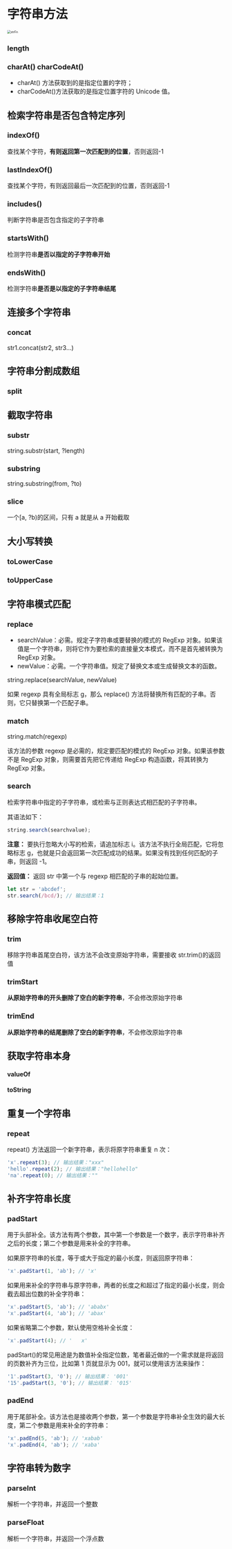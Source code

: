 # 字符串方法

<img src="https://cdn.jsdelivr.net/gh/ringozzt/myPics@main/strFn.webp" alt="strFn" style="zoom: 50%;" />

### length

### charAt() charCodeAt()

- charAt() 方法获取到的是指定位置的字符；
- charCodeAt()方法获取的是指定位置字符的 Unicode 值。

## 检索字符串是否包含特定序列

### indexOf()

查找某个字符，**有则返回第一次匹配到的位置**，否则返回-1

### lastIndexOf()

查找某个字符，有则返回最后一次匹配到的位置，否则返回-1

### includes()

判断字符串是否包含指定的子字符串

### startsWith()

检测字符串**是否以指定的子字符串开始**

### endsWith()

检测字符串**是否是以指定的子字符串结尾**

## 连接多个字符串

### concat

str1.concat(str2, str3...)

## 字符串分割成数组

### split

## 截取字符串

### substr

string.substr(start, ?length)

### substring

string.substring(from, ?to)

### slice

一个[a, ?b)的区间，只有 a 就是从 a 开始截取

## 大小写转换

### toLowerCase

### toUpperCase

## 字符串模式匹配

### replace

- searchValue：必需。规定子字符串或要替换的模式的 RegExp 对象。如果该值是一个字符串，则将它作为要检索的直接量文本模式，而不是首先被转换为 RegExp 对象。
- newValue：必需。一个字符串值。规定了替换文本或生成替换文本的函数。

string.replace(searchValue, newValue)

如果 regexp 具有全局标志 g，那么 replace() 方法将替换所有匹配的子串。否则，它只替换第一个匹配子串。

### match

string.match(regexp)

该方法的参数 regexp 是必需的，规定要匹配的模式的 RegExp 对象。如果该参数不是 RegExp 对象，则需要首先把它传递给 RegExp 构造函数，将其转换为 RegExp 对象。

### search

检索字符串中指定的子字符串，或检索与正则表达式相匹配的子字符串。

其语法如下：

```js
string.search(searchvalue);
```

**注意：** 要执行忽略大小写的检索，请追加标志 i。该方法不执行全局匹配，它将忽略标志 g，也就是只会返回第一次匹配成功的结果。如果没有找到任何匹配的子串，则返回 -1。

**返回值：** 返回 str 中第一个与 regexp 相匹配的子串的起始位置。

```javascript
let str = 'abcdef';
str.search(/bcd/); // 输出结果：1
```

## 移除字符串收尾空白符

### trim

移除字符串首尾空白符，该方法不会改变原始字符串，需要接收 str.trim()的返回值

### trimStart

**从原始字符串的开头删除了空白的新字符串**，不会修改原始字符串

### trimEnd

**从原始字符串的结尾删除了空白的新字符串**，不会修改原始字符串

## 获取字符串本身

#### valueOf

#### toString

## 重复一个字符串

### repeat

repeat() 方法返回一个新字符串，表示将原字符串重复 n 次：

```javascript
'x'.repeat(3); // 输出结果："xxx"
'hello'.repeat(2); // 输出结果："hellohello"
'na'.repeat(0); // 输出结果：""
```

## 补齐字符串长度

### padStart

用于头部补全。该方法有两个参数，其中第一个参数是一个数字，表示字符串补齐之后的长度；第二个参数是用来补全的字符串。

如果原字符串的长度，等于或大于指定的最小长度，则返回原字符串：

```javascript
'x'.padStart(1, 'ab'); // 'x'
```

如果用来补全的字符串与原字符串，两者的长度之和超过了指定的最小长度，则会截去超出位数的补全字符串：

```javascript
'x'.padStart(5, 'ab'); // 'ababx'
'x'.padStart(4, 'ab'); // 'abax'
```

如果省略第二个参数，默认使用空格补全长度：

```javascript
'x'.padStart(4); // '   x'
```

padStart()的常见用途是为数值补全指定位数，笔者最近做的一个需求就是将返回的页数补齐为三位，比如第 1 页就显示为 001，就可以使用该方法来操作：

```javascript
'1'.padStart(3, '0'); // 输出结果： '001'
'15'.padStart(3, '0'); // 输出结果： '015'
```

### padEnd

用于尾部补全。该方法也是接收两个参数，第一个参数是字符串补全生效的最大长度，第二个参数是用来补全的字符串：

```javascript
'x'.padEnd(5, 'ab'); // 'xabab'
'x'.padEnd(4, 'ab'); // 'xaba'
```

## 字符串转为数字

### parseInt

解析一个字符串，并返回一个整数

### parseFloat

解析一个字符串，并返回一个浮点数
